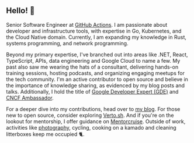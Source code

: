 ## Hello! 👋

Senior Software Engineer at [GitHub Actions](https://github.com/features/actions). I am passionate about developer and infrastructure tools, with expertise in Go, Kubernetes, and the Cloud Native domain. Currently, I am expanding my knowledge in Rust, systems programming, and network programming.

Beyond my primary expertise, I've branched out into areas like .NET, React, TypeScript, APIs, data engineering and Google Cloud to name a few. My past also saw me wearing the hats of a consultant, delivering hands-on training sessions, hosting podcasts, and organizing engaging meetups for the tech community. I'm an active contributor to open source and believe in the importance of knowledge sharing, as evidenced by my blog posts and talks. Additionally, I hold the title of [Google Developer Expert (GDE)](https://g.dev/lucacavallin) and [CNCF Ambassador](https://www.credly.com/badges/61b3062f-ded7-425f-8363-e11c13a601de/public_url).

For a deeper dive into my contributions, head over to [my blog](https://lucavall.in). For those new to open source, consider exploring [Verto.sh](https://verto.sh). And if you're on the lookout for mentorship, I offer guidance on [Mentorcruise](https://mentorcruise.com/mentor/lucacavallin/). Outside of work, activities like [photography](https://lucavall.in/photography), cycling, cooking on a kamado and cleaning litterboxes keep me occupied 🐈.
